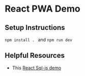# React PWA Demo

## Setup Instructions

`npm install . ` and `npm run dev`

## Helpful Resources
- This [React Sql-js demo](https://github.com/sql-js/react-sqljs-demo/tree/master)